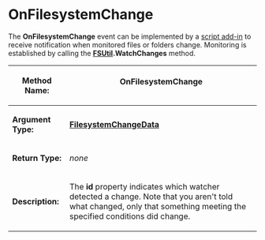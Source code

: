# OnFilesystemChange

The **OnFilesystemChange** event can be implemented by a [script add-in](/Manual/scripting/script_add-ins/README.md) to receive notification when monitored files or folders change. Monitoring is established by calling the **[FSUtil](../scripting_objects/fsutil.md).WatchChanges** method.

<table>
<thead><tr><th>

**Method Name:**</th><th>
OnFilesystemChange
</th></tr></thead><tbody><tr><td>

**Argument Type:**</td><td>

**[FilesystemChangeData](../scripting_objects/filesystemchangedata.md)**
</td></tr><tr><td>

**Return Type:**</td><td>

*none*
</td></tr><tr><td>

**Description:**</td><td>

The **id** property indicates which watcher detected a change. Note that you aren't told what changed, only that something meeting the specified conditions did change.
</td></tr></tbody>
</table>

